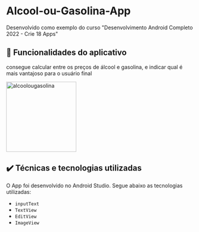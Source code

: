 # Alcool-ou-Gasolina-App
Desenvolvido como exemplo do curso "Desenvolvimento Android Completo 2022 - Crie 18 Apps"

## 🔨 Funcionalidades do aplicativo

consegue calcular entre os preços de álcool e gasolina, e indicar qual é mais vantajoso para o usuário final

<img width="188" alt="alcoolougasolina" src="https://user-images.githubusercontent.com/17463168/183749824-b534e70e-a745-4039-a4ea-f9ae3a95384f.png">

## ✔️ Técnicas e tecnologias utilizadas

O App foi desenvolvido no Android Studio. Segue abaixo as tecnologias utilizadas:

- `inputText`
- `TextView`
- `EditView`
- `ImageView`

